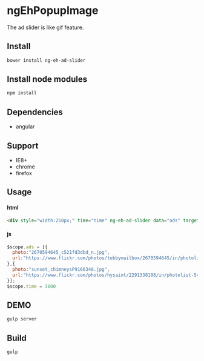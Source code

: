 ngEhPopupImage
===================================

The ad slider is like gif feature.

## Install

```bash
bower install ng-eh-ad-slider
```

## Install node modules

```bash
npm install
```

## Dependencies

* angular

## Support

* IE8+
* chrome
* firefox

## Usage

#### html
```html
<div style="width:250px;" time="time" ng-eh-ad-slider data="ads" target="_blank"></div>
```

#### js
```js
$scope.ads = [{
  photo:"2670594645_c521fd3dbd_n.jpg",
  url:"https://www.flickr.com/photos/tobbymailbox/2670594645/in/photolist-54ZuYD-54ZuKg-hK9MhM-4utGZs-hKahe5"
},{
  photo:"sunset_chimneysP9166348.jpg",
  url:"https://www.flickr.com/photos/hysaint/2291338108/in/photolist-54ZuYD-54ZuKg-hK9MhM-4utGZs-hKahe5/"
}];
$scope.time = 3000
```

## DEMO

```bash
gulp server
```

## Build

```bash
gulp
```

